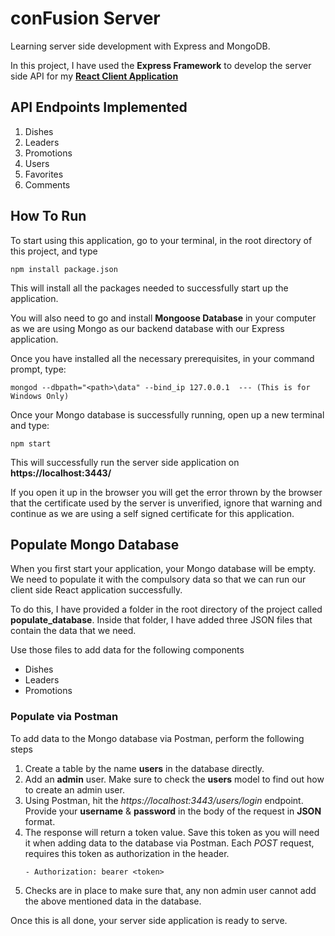 # conFusion Server
Learning server side development with Express and MongoDB.

In this project, I have used the **Express Framework** to develop the server side API for my **[React Client Application](https://github.com/mnazir23/confusion-react)**

## API Endpoints Implemented
1. Dishes
2. Leaders
3. Promotions
4. Users
5. Favorites
6. Comments

## How To Run
To start using this application, go to your terminal, in the root directory of this project, and type
```
npm install package.json
```
This will install all the packages needed to successfully start up the application.

You will also need to go and install **Mongoose Database** in your computer as we are using Mongo as our backend database with our Express application.

Once you have installed all the necessary prerequisites, in your command prompt, type:
```
mongod --dbpath="<path>\data" --bind_ip 127.0.0.1  --- (This is for Windows Only)
```
Once your Mongo database is successfully running, open up a new terminal and type:
```
npm start
```
This will successfully run the server side application on **https://localhost:3443/**

If you open it up in the browser you will get the error thrown by the browser that the certificate used by the server is unverified, ignore that warning and continue as we are using a self signed certificate for this application.

## Populate Mongo Database
When you first start your application, your Mongo database will be empty. We need to populate it with the compulsory data so that we can run our client side React application successfully.

To do this, I have provided a folder in the root directory of the project called **populate_database**. Inside that folder, I have added three JSON files that contain the data that we need.

Use those files to add data for the following components 

- Dishes
- Leaders
- Promotions

### Populate via Postman
To add data to the Mongo database via Postman, perform the following steps

1. Create a table by the name **users** in the database directly.
2. Add an **admin** user. Make sure to check the **users** model to find out how to create an admin user.
3. Using Postman, hit the *https://localhost:3443/users/login* endpoint. Provide your **username** & **password** in the body of the request in **JSON** format.
4. The response will return a token value. Save this token as you will need it when adding data to the database via Postman. Each *POST* request, requires this token as authorization in the header.
    ```
    - Authorization: bearer <token>
    ```
5. Checks are in place to make sure that, any non admin user cannot add the above mentioned data in the database.

Once this is all done, your server side application is ready to serve.